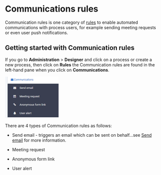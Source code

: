 # Communications rules

Communication rules is one category of [rules](rules/Readme.md) to enable automated communications with process users, for example sending meeting requests or even user push notifications. 

## Getting started with Communication rules ##

If you go to **Administration** > **Designer** and click on a process or create a new process, then click on **Rules** the Communication rules are found in the left-hand pane when you click on **Communications**.

![Communication rules](images/communications.png)



There are 4 types of Communication rules as follows:

- Send email - triggers an email which can be sent on behalf...see [Send email](send_email.md) for more information.

- Meeting request

- Anonymous form link

- User alert

  

